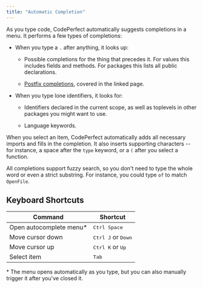 ```yaml
---
title: "Automatic Completion"
---
```


As you type code, CodePerfect automatically suggests completions in a menu. It
performs a few types of completions:

- When you type a `.` after anything, it looks up:

  - Possible completions for the thing that precedes it. For values this
    includes fields and methods. For packages this lists all public
    declarations.

  - [Postfix completions](/docs/postfix-completion), covered in
    the linked page.

- When you type lone identifiers, it looks for:

  - Identifiers declared in the current scope, as well as toplevels in other
    packages you might want to use.

  - Language keywords.

When you select an item, CodePerfect automatically adds all necessary imports
and fills in the completion. It also inserts supporting characters -- for
instance, a space after the `type` keyword, or a `(` after you select a
function.

All completions support fuzzy search, so you don't need to type the whole word
or even a strict substring. For instance, you could type `of` to match
`OpenFile`.

## Keyboard Shortcuts

| Command                  | Shortcut                             |
| ------------------------ | ------------------------------------ |
| Open autocomplete menu\* | <kbd>Ctrl Space</kbd>                |
| Move cursor down         | <kbd>Ctrl J</kbd> or <kbd>Down</kbd> |
| Move cursor up           | <kbd>Ctrl K</kbd> or <kbd>Up</kbd>   |
| Select item              | <kbd>Tab</kbd>                       |

\* The menu opens automatically as you type, but you can also manually trigger it after you've closed it.
